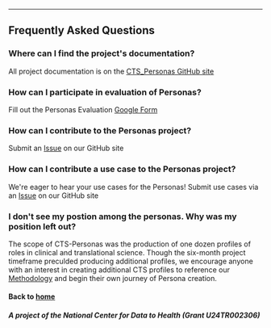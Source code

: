 ---
## Frequently Asked Questions

### Where can I find the project's documentation?
All project documentation is on the [CTS_Personas GitHub site](https://github.com/data2health/CTS-Personas)

### How can I participate in evaluation of Personas?
Fill out the Personas Evaluation [Google Form](https://docs.google.com/forms/d/e/1FAIpQLSc0PiMqi12YVz9SvdHNqUocwgz8KKHOKdj3NQ80xJmMNyR_oA/viewform?usp=sf_link)

### How can I contribute to the Personas project?
Submit an [Issue](https://github.com/data2health/CTS-Personas/issues) on our GitHub site

### How can I contribute a use case to the Personas project?
We're eager to hear your use cases for the Personas! Submit use cases via an [Issue](https://github.com/data2health/CTS-Personas/issues) on our GitHub site

### I don't see my postion among the personas. Why was my position left out?
The scope of CTS-Personas was the production of one dozen profiles of roles in clinical and translational science. Though the six-month project timeframe preculded producing additional profiles, we encourage anyone with an interest in creating additional CTS profiles to reference our [Methodology](pages/methodology.md) and begin their own journey of Persona creation. 

#### Back to [home](https://data2health.github.io/CTS-Personas/)

##### A project of the National Center for Data to Health (Grant U24TR002306)
